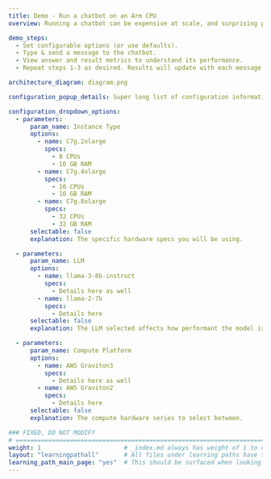 ```yaml
---
title: Demo - Run a chatbot on an Arm CPU
overview: Running a chatbot can be expensive at scale, and surprising performance can be achieved with quantized (4 or 8 bit) small LLMs (~7 billion parameters) on Arm CPUs. CPUs are more accessible than GPUs and easier to program for ML for those new to the space. Cost is the largest benefit. Chat with an LLM here to see the price performance for yourself. This demo is running on AWS Graviton 4, on r8g.4xlarge instances via Lambdas.

demo_steps:
  - Set configurable options (or use defaults).
  - Type & send a message to the chatbot.
  - View answer and result metrics to understand its performance.
  - Repeat steps 1-3 as desired. Results will update with each message.

architecture_diagram: diagram.png

configuration_popup_details: Super long list of configuration information to provide to the user. Should be context and all that to be crystal clear what the setup is.

configuration_dropdown_options:
  - parameters:
      param_name: Instance Type
      options:
        - name: C7g.2xlarge
          specs: 
            - 8 CPUs
            - 16 GB RAM
        - name: C7g.4xlarge
          specs: 
            - 16 CPUs
            - 16 GB RAM
        - name: C7g.8xlarge
          specs: 
            - 32 CPUs
            - 32 GB RAM
      selectable: false
      explanation: The specific hardware specs you will be using.

  - parameters:
      param_name: LLM
      options:
        - name: llama-3-8b-instruct
          specs: 
            - Details here as well
        - name: llama-2-7b
          specs: 
            - Details here
      selectable: false
      explanation: The LLM selected affects how performant the model is and such.

  - parameters:
      param_name: Compute Platform
      options:
        - name: AWS Graviton3
          specs: 
            - Details here as well
        - name: AWS Graviton2
          specs: 
            - Details here
      selectable: false
      explanation: The compute hardware series to select between.

### FIXED, DO NOT MODIFY
# ================================================================================
weight: 1                       # _index.md always has weight of 1 to order correctly
layout: "learningpathall"       # All files under learning paths have this same wrapper
learning_path_main_page: "yes"  # This should be surfaced when looking for related content. Only set for _index.md of learning path content.
---
```

